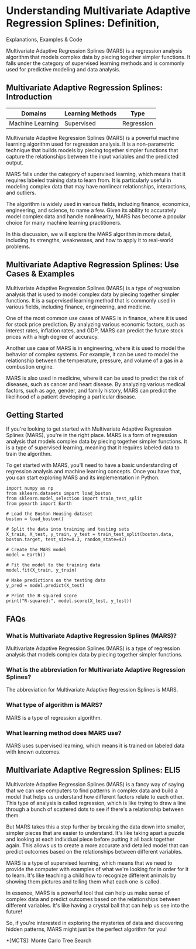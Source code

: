 # Understanding Multivariate Adaptive Regression Splines: Definition,
Explanations, Examples & Code

Multivariate Adaptive Regression Splines (MARS) is a regression analysis
algorithm that models complex data by piecing together simpler functions. It
falls under the category of supervised learning methods and is commonly used
for predictive modeling and data analysis.

## Multivariate Adaptive Regression Splines: Introduction

Domains | Learning Methods | Type  
---|---|---  
Machine Learning | Supervised | Regression  
  
Multivariate Adaptive Regression Splines (MARS) is a powerful machine learning
algorithm used for regression analysis. It is a non-parametric technique that
builds models by piecing together simpler functions that capture the
relationships between the input variables and the predicted output.

MARS falls under the category of supervised learning, which means that it
requires labeled training data to learn from. It is particularly useful in
modeling complex data that may have nonlinear relationships, interactions, and
outliers.

The algorithm is widely used in various fields, including finance, economics,
engineering, and science, to name a few. Given its ability to accurately model
complex data and handle nonlinearity, MARS has become a popular choice for
many machine learning practitioners.

In this discussion, we will explore the MARS algorithm in more detail,
including its strengths, weaknesses, and how to apply it to real-world
problems.

## Multivariate Adaptive Regression Splines: Use Cases & Examples

Multivariate Adaptive Regression Splines (MARS) is a type of regression
analysis that is used to model complex data by piecing together simpler
functions. It is a supervised learning method that is commonly used in various
fields, including finance, engineering, and medicine.

One of the most common use cases of MARS is in finance, where it is used for
stock price prediction. By analyzing various economic factors, such as
interest rates, inflation rates, and GDP, MARS can predict the future stock
prices with a high degree of accuracy.

Another use case of MARS is in engineering, where it is used to model the
behavior of complex systems. For example, it can be used to model the
relationship between the temperature, pressure, and volume of a gas in a
combustion engine.

MARS is also used in medicine, where it can be used to predict the risk of
diseases, such as cancer and heart disease. By analyzing various medical
factors, such as age, gender, and family history, MARS can predict the
likelihood of a patient developing a particular disease.

## Getting Started

If you're looking to get started with Multivariate Adaptive Regression Splines
(MARS), you're in the right place. MARS is a form of regression analysis that
models complex data by piecing together simpler functions. It is a type of
supervised learning, meaning that it requires labeled data to train the
algorithm.

To get started with MARS, you'll need to have a basic understanding of
regression analysis and machine learning concepts. Once you have that, you can
start exploring MARS and its implementation in Python.

    
    
    
    import numpy as np
    from sklearn.datasets import load_boston
    from sklearn.model_selection import train_test_split
    from pyearth import Earth
    
    # Load the Boston Housing dataset
    boston = load_boston()
    
    # Split the data into training and testing sets
    X_train, X_test, y_train, y_test = train_test_split(boston.data, boston.target, test_size=0.3, random_state=42)
    
    # Create the MARS model
    model = Earth()
    
    # Fit the model to the training data
    model.fit(X_train, y_train)
    
    # Make predictions on the testing data
    y_pred = model.predict(X_test)
    
    # Print the R-squared score
    print("R-squared:", model.score(X_test, y_test))
    
    

## FAQs

### What is Multivariate Adaptive Regression Splines (MARS)?

Multivariate Adaptive Regression Splines (MARS) is a type of regression
analysis that models complex data by piecing together simpler functions.

### What is the abbreviation for Multivariate Adaptive Regression Splines?

The abbreviation for Multivariate Adaptive Regression Splines is MARS.

### What type of algorithm is MARS?

MARS is a type of regression algorithm.

### What learning method does MARS use?

MARS uses supervised learning, which means it is trained on labeled data with
known outcomes.

## Multivariate Adaptive Regression Splines: ELI5

Multivariate Adaptive Regression Splines (MARS) is a fancy way of saying that
we can use computers to find patterns in complex data and build a model that
helps us understand how different factors relate to each other. This type of
analysis is called regression, which is like trying to draw a line through a
bunch of scattered dots to see if there's a relationship between them.

But MARS takes this a step further by breaking the data down into smaller,
simpler pieces that are easier to understand. It's like taking apart a puzzle
and looking at each individual piece before putting it all back together
again. This allows us to create a more accurate and detailed model that can
predict outcomes based on the relationships between different variables.

MARS is a type of supervised learning, which means that we need to provide the
computer with examples of what we're looking for in order for it to learn.
It's like teaching a child how to recognize different animals by showing them
pictures and telling them what each one is called.

In essence, MARS is a powerful tool that can help us make sense of complex
data and predict outcomes based on the relationships between different
variables. It's like having a crystal ball that can help us see into the
future!

So, if you're interested in exploring the mysteries of data and discovering
hidden patterns, MARS might just be the perfect algorithm for you!

  *[MCTS]: Monte Carlo Tree Search